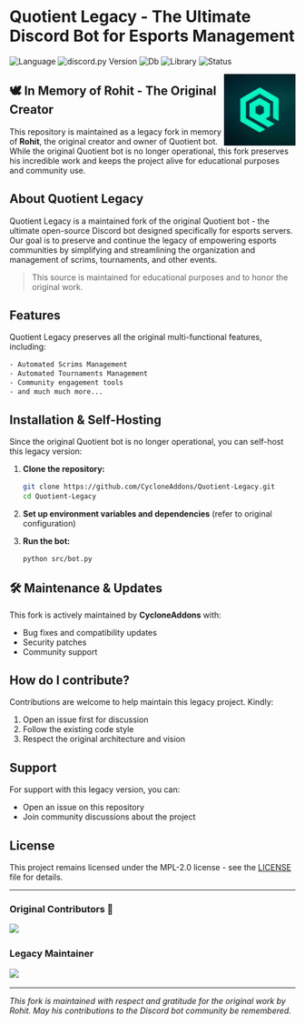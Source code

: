 # Quotient Legacy - The Ultimate Discord Bot for Esports Management

![Language](https://img.shields.io/badge/lang-Python%203.11-green)
![discord.py Version](https://img.shields.io/badge/lib-discord.py%202.0-blue)
![Db](https://img.shields.io/badge/db-PostgreSQL-blue)
![Library](https://img.shields.io/badge/orm-Tortoise%20ORM-purple)
![Status](https://img.shields.io/badge/status-legacy-orange)

<img align="right" src="https://raw.githubusercontent.com/CycloneAddons/Quotient-Legacy/refs/heads/main/Picsart_25-10-24_21-18-49-472.webp" alt="Logo" width="25%">

## 🕊️ In Memory of Rohit - The Original Creator

This repository is maintained as a legacy fork in memory of **Rohit**, the original creator and owner of Quotient bot. While the original Quotient bot is no longer operational, this fork preserves his incredible work and keeps the project alive for educational purposes and community use.

## About Quotient Legacy

Quotient Legacy is a maintained fork of the original Quotient bot - the ultimate open-source Discord bot designed specifically for esports servers. Our goal is to preserve and continue the legacy of empowering esports communities by simplifying and streamlining the organization and management of scrims, tournaments, and other events.

> This source is maintained for educational purposes and to honor the original work.

## Features
Quotient Legacy preserves all the original multi-functional features, including:
```
- Automated Scrims Management
- Automated Tournaments Management
- Community engagement tools
- and much much more...
```

## Installation & Self-Hosting

Since the original Quotient bot is no longer operational, you can self-host this legacy version:

1. **Clone the repository:**
   ```bash
   git clone https://github.com/CycloneAddons/Quotient-Legacy.git
   cd Quotient-Legacy
   ```

2. **Set up environment variables and dependencies** (refer to original configuration)

3. **Run the bot:**
   ```bash
   python src/bot.py
   ```

## 🛠️ Maintenance & Updates

This fork is actively maintained by **CycloneAddons** with:
- Bug fixes and compatibility updates
- Security patches
- Community support

## How do I contribute?

Contributions are welcome to help maintain this legacy project. Kindly:
1. Open an issue first for discussion
2. Follow the existing code style
3. Respect the original architecture and vision

## Support
For support with this legacy version, you can:
- Open an issue on this repository
- Join community discussions about the project

## License
This project remains licensed under the MPL-2.0 license - see the [LICENSE](LICENSE) file for details.

---

### Original Contributors 👥
<a href="https://github.com/quotientbot/Quotient-Bot/graphs/contributors">
  <img src="https://contrib.rocks/image?repo=quotientbot/Quotient-Bot" />
</a>

### Legacy Maintainer
<a href="https://github.com/cycloneaddons/Quotient-Legacy/graphs/contributors">
  <img src="https://contrib.rocks/image?repo=cycloneaddons/Quotient-Legacy" />
</a>

---

*This fork is maintained with respect and gratitude for the original work by Rohit. May his contributions to the Discord bot community be remembered.*
